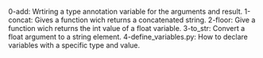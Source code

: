 0-add: Wrtiring a type annotation variable for the arguments and result.
1-concat: Gives a function wich returns a concatenated string.
2-floor: Give a function wich returns the int value of a float variable.
3-to_str: Convert a float argument to a string element.
4-define_variables.py: How to declare variables with a specific type and value.
